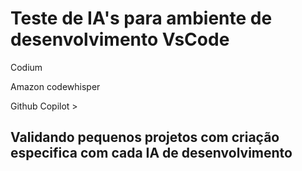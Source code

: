 <h1>Teste de IA's para ambiente de desenvolvimento VsCode</h1>
<p>Codium</p>
<p>Amazon codewhisper</p>
<p>Github Copilot > </p>
<h2>Validando pequenos projetos com criação especifica com cada IA de desenvolvimento</h2>

